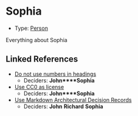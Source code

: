# Sophia

* Type: [Person](person.md)

Everything about Sophia


## Linked References

* [Do not use numbers in headings](0002-do-not-use-numbers-in-headings.md)
  * Deciders: **John****Sophia**
* [Use CC0 as license](0001-use-CC0-as-license.md)
  * Deciders: **John****Sophia**
* [Use Markdown Architectural Decision Records](0000-use-markdown-architectural-decision-records.md)
  * Deciders: **John** **Richard** **Sophia**
